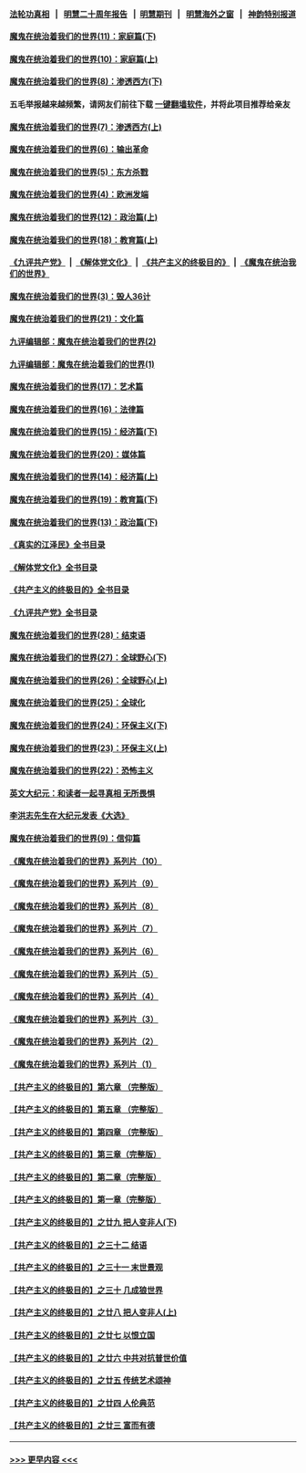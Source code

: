 #### [法轮功真相](https://github.com/gfw-breaker/truth/blob/master/README.md?t=0) &nbsp;&nbsp;|&nbsp;&nbsp; [明慧二十周年报告](https://github.com/gfw-breaker/mh-reports/blob/master/README.md?t=0) &nbsp;&nbsp;|&nbsp;&nbsp;[明慧期刊](https://github.com/gfw-breaker/mh-qikan) &nbsp;&nbsp;|&nbsp;&nbsp; [明慧海外之窗](https://github.com/gfw-breaker/mh-news/blob/master/README.md?t=0) &nbsp;&nbsp;|&nbsp;&nbsp; [神韵特别报道](https://github.com/gfw-breaker/mh-news/blob/master/shenyun.md?t=0)
#### [魔鬼在统治着我们的世界(11)：家庭篇(下)](../pages/nsc422/n10440961.md?t=11181950) 
#### [魔鬼在统治着我们的世界(10)：家庭篇(上)](../pages/nsc422/n10435448.md?t=11181950) 
#### [魔鬼在统治着我们的世界(8)：渗透西方(下)](../pages/nsc422/n10429603.md?t=11181950) 
#### 五毛举报越来越频繁，请网友们前往下载 [一键翻墙软件](https://github.com/gfw-breaker/ssr-accounts)，并将此项目推荐给亲友
#### [魔鬼在统治着我们的世界(7)：渗透西方(上)](../pages/nsc422/n10426013.md?t=11181950) 
#### [魔鬼在统治着我们的世界(6)：输出革命](../pages/nsc422/n10421536.md?t=11181950) 
#### [魔鬼在统治着我们的世界(5)：东方杀戮](../pages/nsc422/n10417707.md?t=11181950) 
#### [魔鬼在统治着我们的世界(4)：欧洲发端](../pages/nsc422/n10414890.md?t=11181950) 
#### [魔鬼在统治着我们的世界(12)：政治篇(上)](../pages/nsc422/n10444576.md?t=11181950) 
#### [魔鬼在统治着我们的世界(18)：教育篇(上)](../pages/nsc422/n10526970.md?t=11181950) 
#### [《九评共产党》](https://github.com/begood0513/9ping.md/blob/master/README.md) &nbsp;|&nbsp; [《解体党文化》](../../../../jtdwh.md/blob/master/README.md)  &nbsp;|&nbsp; [《共产主义的终极目的》](../../../../gczydzjmd.md/blob/master/README.md) &nbsp;|&nbsp; [《魔鬼在统治我们的世界》](../../../../mgztzwmdsj.md/blob/master/README.md) 
#### [魔鬼在统治着我们的世界(3)：毁人36计](../pages/nsc422/n10411583.md?t=11181950) 
#### [魔鬼在统治着我们的世界(21)：文化篇](../pages/nsc422/n10597706.md?t=11181950) 
#### [九评编辑部：魔鬼在统治着我们的世界(2)](../pages/nsc422/n10410036.md?t=11181950) 
#### [九评编辑部：魔鬼在统治着我们的世界(1)](../pages/nsc422/n10406825.md?t=11181950) 
#### [魔鬼在统治着我们的世界(17)：艺术篇](../pages/nsc422/n10499093.md?t=11181950) 
#### [魔鬼在统治着我们的世界(16)：法律篇](../pages/nsc422/n10485969.md?t=11181950) 
#### [魔鬼在统治着我们的世界(15)：经济篇(下)](../pages/nsc422/n10469975.md?t=11181950) 
#### [魔鬼在统治着我们的世界(20)：媒体篇](../pages/nsc422/n10586579.md?t=11181950) 
#### [魔鬼在统治着我们的世界(14)：经济篇(上)](../pages/nsc422/n10457370.md?t=11181950) 
#### [魔鬼在统治着我们的世界(19)：教育篇(下)](../pages/nsc422/n10564808.md?t=11181950) 
#### [魔鬼在统治着我们的世界(13)：政治篇(下)](../pages/nsc422/n10448270.md?t=11181950) 
#### [《真实的江泽民》全书目录](../pages/nsc422/n13721399.md?t=11181950) 
#### [《解体党文化》全书目录](../pages/nsc422/n13721157.md?t=11181950) 
#### [《共产主义的终极目的》全书目录](../pages/nsc422/n13721048.md?t=11181950) 
#### [《九评共产党》全书目录](../pages/nsc422/n13708085.md?t=11181950) 
#### [魔鬼在统治着我们的世界(28)：结束语](../pages/nsc422/n10936246.md?t=11181950) 
#### [魔鬼在统治着我们的世界(27)：全球野心(下)](../pages/nsc422/n10928319.md?t=11181950) 
#### [魔鬼在统治着我们的世界(26)：全球野心(上)](../pages/nsc422/n10900318.md?t=11181950) 
#### [魔鬼在统治着我们的世界(25)：全球化](../pages/nsc422/n10788205.md?t=11181950) 
#### [魔鬼在统治着我们的世界(24)：环保主义(下)](../pages/nsc422/n10695307.md?t=11181950) 
#### [魔鬼在统治着我们的世界(23)：环保主义(上)](../pages/nsc422/n10688613.md?t=11181950) 
#### [魔鬼在统治着我们的世界(22)：恐怖主义](../pages/nsc422/n10614727.md?t=11181950) 
#### [英文大纪元：和读者一起寻真相 无所畏惧](../pages/nsc422/n12542027.md?t=11181950) 
#### [李洪志先生在大纪元发表《大选》](../pages/nsc422/n12534746.md?t=11181950) 
#### [魔鬼在统治着我们的世界(9)：信仰篇](../pages/nsc422/n10432159.md?t=11181950) 
#### [《魔鬼在统治着我们的世界》系列片（10）](../pages/nsc422/n12292670.md?t=11181950) 
#### [《魔鬼在统治着我们的世界》系列片（9）](../pages/nsc422/n12290859.md?t=11181950) 
#### [《魔鬼在统治着我们的世界》系列片（8）](../pages/nsc422/n12287445.md?t=11181950) 
#### [《魔鬼在统治着我们的世界》系列片（7）](../pages/nsc422/n12283425.md?t=11181950) 
#### [《魔鬼在统治着我们的世界》系列片（6）](../pages/nsc422/n12282314.md?t=11181950) 
#### [《魔鬼在统治着我们的世界》系列片（5）](../pages/nsc422/n12281419.md?t=11181950) 
#### [《魔鬼在统治着我们的世界》系列片（4）](../pages/nsc422/n12274024.md?t=11181950) 
#### [《魔鬼在统治着我们的世界》系列片（3）](../pages/nsc422/n12271322.md?t=11181950) 
#### [《魔鬼在统治着我们的世界》系列片（2）](../pages/nsc422/n12269049.md?t=11181950) 
#### [《魔鬼在统治着我们的世界》系列片（1）](../pages/nsc422/n12267575.md?t=11181950) 
#### [【共产主义的终极目的】第六章 （完整版）](../pages/nsc422/n11428913.md?t=11181950) 
#### [【共产主义的终极目的】第五章 （完整版）](../pages/nsc422/n11428912.md?t=11181950) 
#### [【共产主义的终极目的】第四章 （完整版）](../pages/nsc422/n11428907.md?t=11181950) 
#### [【共产主义的终极目的】第三章（完整版）](../pages/nsc422/n11428848.md?t=11181950) 
#### [【共产主义的终极目的】第二章（完整版）](../pages/nsc422/n11428831.md?t=11181950) 
#### [【共产主义的终极目的】第一章（完整版）](../pages/nsc422/n11417651.md?t=11181950) 
#### [【共产主义的终极目的】之廿九 把人变非人(下)](../pages/nsc422/n11344140.md?t=11181950) 
#### [【共产主义的终极目的】之三十二 结语](../pages/nsc422/n11360535.md?t=11181950) 
#### [【共产主义的终极目的】之三十一 末世景观](../pages/nsc422/n11351129.md?t=11181950) 
#### [【共产主义的终极目的】之三十 几成狼世界](../pages/nsc422/n11348280.md?t=11181950) 
#### [【共产主义的终极目的】之廿八 把人变非人(上)](../pages/nsc422/n11340492.md?t=11181950) 
#### [【共产主义的终极目的】之廿七 以恨立国](../pages/nsc422/n11336944.md?t=11181950) 
#### [【共产主义的终极目的】之廿六 中共对抗普世价值](../pages/nsc422/n11324785.md?t=11181950) 
#### [【共产主义的终极目的】之廿五 传统艺术颂神](../pages/nsc422/n11296396.md?t=11181950) 
#### [【共产主义的终极目的】之廿四 人伦典范](../pages/nsc422/n11296397.md?t=11181950) 
#### [【共产主义的终极目的】之廿三 富而有德](../pages/nsc422/n11283598.md?t=11181950) 

----
#### [ >>> 更早内容 <<< ](../indexes/nsc422-earlier.md)
